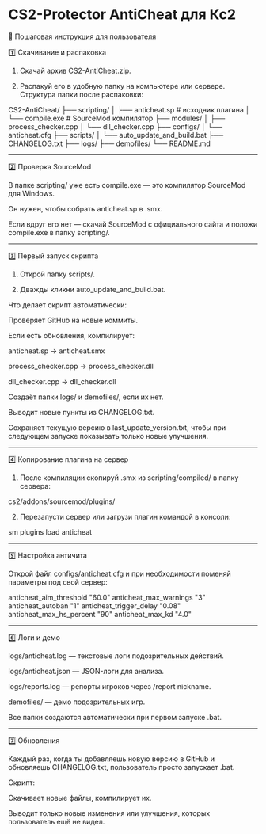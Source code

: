 # CS2-Protector AntiCheat для Кс2

🔹 Пошаговая инструкция для пользователя

1️⃣ Скачивание и распаковка

1. Скачай архив CS2-AntiCheat.zip.


2. Распакуй его в удобную папку на компьютере или сервере.
Структура папки после распаковки:



CS2-AntiCheat/
 ├── scripting/
 │    ├── anticheat.sp           # исходник плагина
 │    └── compile.exe            # SourceMod компилятор
 ├── modules/
 │    ├── process_checker.cpp
 │    └── dll_checker.cpp
 ├── configs/
 │    └── anticheat.cfg
 ├── scripts/
 │    └── auto_update_and_build.bat
 ├── CHANGELOG.txt
 ├── logs/
 ├── demofiles/
 └── README.md


---

2️⃣ Проверка SourceMod

В папке scripting/ уже есть compile.exe — это компилятор SourceMod для Windows.

Он нужен, чтобы собрать anticheat.sp в .smx.

Если вдруг его нет — скачай SourceMod с официального сайта и положи compile.exe в папку scripting/.



---

3️⃣ Первый запуск скрипта

1. Открой папку scripts/.


2. Дважды кликни auto_update_and_build.bat.



Что делает скрипт автоматически:

Проверяет GitHub на новые коммиты.

Если есть обновления, компилирует:

anticheat.sp → anticheat.smx

process_checker.cpp → process_checker.dll

dll_checker.cpp → dll_checker.dll


Создаёт папки logs/ и demofiles/, если их нет.

Выводит новые пункты из CHANGELOG.txt.

Сохраняет текущую версию в last_update_version.txt, чтобы при следующем запуске показывать только новые улучшения.



---

4️⃣ Копирование плагина на сервер

1. После компиляции скопируй .smx из scripting/compiled/ в папку сервера:



cs2/addons/sourcemod/plugins/

2. Перезапусти сервер или загрузи плагин командой в консоли:



sm plugins load anticheat


---

5️⃣ Настройка античита

Открой файл configs/anticheat.cfg и при необходимости поменяй параметры под свой сервер:


anticheat_aim_threshold "60.0"
anticheat_max_warnings "3"
anticheat_autoban "1"
anticheat_trigger_delay "0.08"
anticheat_max_hs_percent "90"
anticheat_max_kd "4.0"


---

6️⃣ Логи и демо

logs/anticheat.log — текстовые логи подозрительных действий.

logs/anticheat.json — JSON-логи для анализа.

logs/reports.log — репорты игроков через /report nickname.

demofiles/ — демо подозрительных игр.


Все папки создаются автоматически при первом запуске .bat.


---

7️⃣ Обновления

Каждый раз, когда ты добавляешь новую версию в GitHub и обновляешь CHANGELOG.txt, пользователь просто запускает .bat.

Скрипт:

Скачивает новые файлы, компилирует их.

Выводит только новые изменения или улучшения, которых пользователь ещё не видел.
